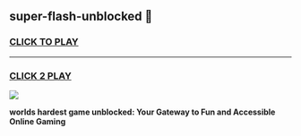 
## super-flash-unblocked 👋
<h3>
<a href="https://premium.freeplayer.one?title=super-flash-unblocked&ref=14F">CLICK TO PLAY</a></h3>
<hr>

<h3>
<a href="https://premium.freeplayer.one?title=super-flash-unblocked&ref=14F">CLICK 2 PLAY</a>
  
</h3>

<a href="https://premium.freeplayer.one?title=super-flash-unblocked&ref=12F/"><img src="https://clearcache.store/games.png"></a>


**worlds hardest game unblocked: Your Gateway to Fun and Accessible Online Gaming**
